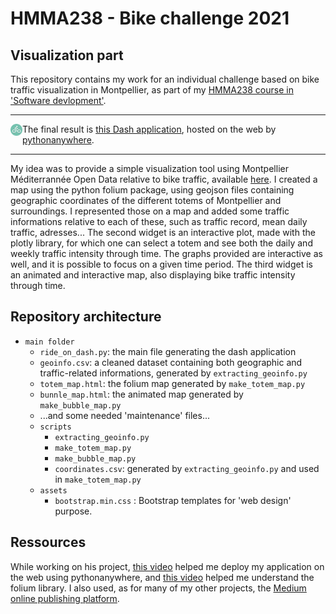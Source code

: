 # HMMA238 - Bike challenge 2021
## Visualization part

This repository contains my work for an individual challenge based on bike traffic visualization in Montpellier, as part of my [HMMA238 course in 'Software devlopment'](https://github.com/bcharlier/HMMA238).

-----

<div style="float: left;"><img src="./logo/icon_bike.png" width="19" height="19"/></div>

The final result is [this Dash application](http:/amelievernay.pythonanywhere.com/), hosted on the web by [pythonanywhere](https://www.pythonanywhere.com/).

-----

My idea was to provide a simple visualization tool using Montpellier Méditerrannée Open Data relative to bike traffic, available [here](https://data.montpellier3m.fr/dataset/comptages-velo-et-pieton-issus-des-eco-compteurs). I created a map using the python folium package, using geojson files containing geographic coordinates of the different totems of Montpellier and surroundings. I represented those on a map and added some traffic informations relative to each of these, such as traffic record, mean daily traffic, adresses... The second widget is an interactive plot, made with the plotly library, for which one can select a totem and see both the daily and weekly traffic intensity through time. The graphs provided are interactive as well, and it is possible to focus on a given time period. The third widget is an animated and interactive map, also displaying bike traffic intensity through time.

## Repository architecture

* `main folder`
    * `ride_on_dash.py`: the main file generating the dash application
    * `geoinfo.csv`: a cleaned dataset containing both geographic and traffic-related informations, generated by `extracting_geoinfo.py`
    * `totem_map.html`: the folium map generated by `make_totem_map.py`
    * `bunnle_map.html`: the animated map generated by `make_bubble_map.py`
    * ...and some needed 'maintenance' files...
    * `scripts`
        * `extracting_geoinfo.py`
        * `make_totem_map.py`
        * `make_bubble_map.py`
        * `coordinates.csv`: generated by `extracting_geoinfo.py` and used in `make_totem_map.py`
    * `assets`
        * `bootstrap.min.css` : Bootstrap templates for 'web design' purpose.

## Ressources

While working on his project, [this video](https://www.youtube.com/watch?v=WOWVat5BgM4&list=TLPQMjcwMzIwMjHCyNnQBOYOow&index=2) helped me deploy my application on the web using pythonanywhere, and [this video](https://www.youtube.com/watch?v=9biKWoGK3j0&list=PL2UmzTIzxgL4GUqBPhGcpMe5BTOp0Ovqv&index=4) helped me understand the folium library. I also used, as for many of my other projects, the [Medium online publishing platform](https://medium.com/).